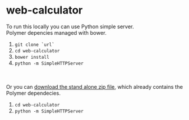 web-calculator
=================

To run this locally you can use Python simple server. <br />
Polymer depencies managed with bower.

<ol>
	<li><code>git clone `url`</code></li>
	<li><code>cd web-calculator</code></li>
	<li><code>bower install</code></li>
	<li><code>python -m SimpleHTTPServer</code></li>
</ol>

<br /><br />
Or you can <a href="https://drive.google.com/file/d/0BxStNEodgWqERS1zRHRjdlBSZDQ/edit?usp=sharing">download the stand alone zip file</a>, which already contains the Polymer dependecies.

<ol>
	<li><code>cd web-calculator</code></li>
	<li><code>python -m SimpleHTTPServer</code></li>
</ol>